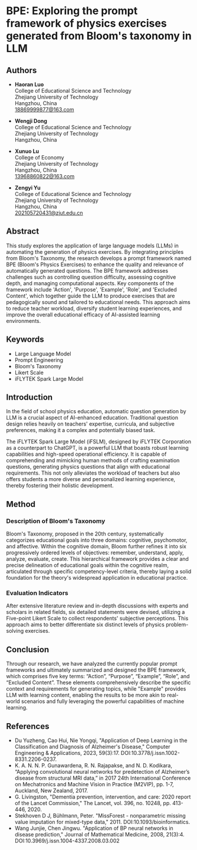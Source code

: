 # BPE: Exploring the prompt framework of physics exercises generated from Bloom's taxonomy in LLM

## Authors
- **Haoran Luo**  
  College of Educational Science and Technology  
  Zhejiang University of Technology  
  Hangzhou, China  
  [18869999877@163.com](mailto:18869999877@163.com)

- **Wengji Dong**  
  College of Educational Science and Technology  
  Zhejiang University of Technology  
  Hangzhou, China  

- **Xunuo Lu**  
  College of Economy  
  Zhejiang University of Technology  
  Hangzhou, China  
  [13968860822@163.com](mailto:13968860822@163.com)

- **Zengyi Yu**  
  College of Educational Science and Technology  
  Zhejiang University of Technology  
  Hangzhou, China  
  [202105720431@zjut.edu.cn](mailto:202105720431@zjut.edu.cn)

## Abstract
This study explores the application of large language models (LLMs) in automating the generation of physics exercises. By integrating principles from Bloom's Taxonomy, the research develops a prompt framework named BPE (Bloom's Physics Exercises) to enhance the quality and relevance of automatically generated questions. The BPE framework addresses challenges such as controlling question difficulty, assessing cognitive depth, and managing computational aspects. Key components of the framework include 'Action', 'Purpose', 'Example', 'Role', and 'Excluded Content', which together guide the LLM to produce exercises that are pedagogically sound and tailored to educational needs. This approach aims to reduce teacher workload, diversify student learning experiences, and improve the overall educational efficacy of AI-assisted learning environments.

## Keywords
- Large Language Model
- Prompt Engineering
- Bloom's Taxonomy
- Likert Scale
- iFLYTEK Spark Large Model

## Introduction
In the field of school physics education, automatic question generation by LLM is a crucial aspect of AI-enhanced education. Traditional question design relies heavily on teachers' expertise, curricula, and subjective preferences, making it a complex and potentially biased task.

The iFLYTEK Spark Large Model (iFSLM), designed by iFLYTEK Corporation as a counterpart to ChatGPT, is a powerful LLM that boasts robust learning capabilities and high-speed operational efficiency. It is capable of comprehending and mimicking human methods of crafting examination questions, generating physics questions that align with educational requirements. This not only alleviates the workload of teachers but also offers students a more diverse and personalized learning experience, thereby fostering their holistic development.

## Method
### Description of Bloom's Taxonomy
Bloom's Taxonomy, proposed in the 20th century, systematically categorizes educational goals into three domains: cognitive, psychomotor, and affective. Within the cognitive domain, Bloom further refines it into six progressively ordered levels of objectives: remember, understand, apply, analyze, evaluate, create. This hierarchical framework provides a clear and precise delineation of educational goals within the cognitive realm, articulated through specific competency-level criteria, thereby laying a solid foundation for the theory's widespread application in educational practice.

### Evaluation Indicators
After extensive literature review and in-depth discussions with experts and scholars in related fields, six detailed statements were devised, utilizing a Five-point Likert Scale to collect respondents' subjective perceptions. This approach aims to better differentiate six distinct levels of physics problem-solving exercises.

## Conclusion
Through our research, we have analyzed the currently popular prompt frameworks and ultimately summarized and designed the BPE framework, which comprises five key terms: “Action”, “Purpose”, “Example”, “Role”, and “Excluded Content”. These elements comprehensively describe the specific context and requirements for generating topics, while "Example" provides LLM with learning content, enabling the results to be more akin to real-world scenarios and fully leveraging the powerful capabilities of machine learning.

## References
- Du Yuzheng, Cao Hui, Nie Yongqi, "Application of Deep Learning in the Classification and Diagnosis of Alzheimer's Disease," Computer Engineering & Applications, 2023, 59(3):17. DOI:10.3778/j.issn.1002-8331.2206-0237.
- K. A. N. N. P. Gunawardena, R. N. Rajapakse, and N. D. Kodikara, “Applying convolutional neural networks for predetection of Alzheimer’s disease from structural MRI data,” in 2017 24th International Conference on Mechatronics and Machine Vision in Practice (M2VIP), pp. 1-7, Auckland, New Zealand, 2017.
- G. Livingston, "Dementia prevention, intervention, and care: 2020 report of the Lancet Commission," The Lancet, vol. 396, no. 10248, pp. 413-446, 2020.
- Stekhoven D J, Bühlmann, Peter. "MissForest - nonparametric missing value imputation for mixed-type data," 2011. DOI:10.1093/bioinformatics.
- Wang Junjie, Chen Jingwu. "Application of BP neural networks in disease prediction," Journal of Mathematical Medicine, 2008, 21(3):4. DOI:10.3969/j.issn.1004-4337.2008.03.002

